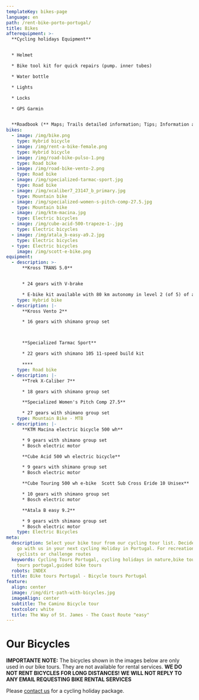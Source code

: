```yaml
---
templateKey: bikes-page
language: en
path: /rent-bike-porto-portugal/
title: Bikes
afterequipment: >-
  **Cycling holidays Equipment**


  * Helmet

  * Bike tool kit for quick repairs (pump. inner tubes)

  * Water bottle

  * Lights

  * Locks

  * GPS Garmin


  **Roadbook (** Maps; Trails detailed information; Tips; Information about restaurants; Other points of interest)
bikes:
  - image: /img/bike.png
    type: Hybrid bicycle
  - image: /img/rent-a-bike-female.png
    type: Hybrid bicycle
  - image: /img/road-bike-pulso-1.png
    type: Road bike
  - image: /img/road-bike-vento-2.png
    type: Road bike
  - image: /img/specialized-tarmac-sport.jpg
    type: Road bike
  - image: /img/xcaliber7_23147_b_primary.jpg
    type: Mountain bike
  - image: /img/specialized-women-s-pitch-comp-27.5.jpg
    type: Mountain bike
  - image: /img/ktm-macina.jpg
    type: Electric bicycles
  - image: /img/cube-acid-500-trapeze-1-.jpg
    type: Electric bicycles
  - image: /img/atala_b-easy-a9.2.jpg
    type: Electric bicycles
  - type: Electric bicycles
    image: /img/scott-e-bike.png
equipment:
  - description: >-
      **Kross TRANS 5.0**


      * 24 gears with V-brake

      * E-bike kit available with 80 km autonomy in level 2 (of 5) of assistance.
    type: Hybrid bike
  - description: |-
      **Kross Vento 2**

      * 16 gears with shimano group set



      **Specialized Tarmac Sport**

      * 22 gears with shimano 105 11-speed build kit

      ****
    type: Road bike
  - description: |-
      **Trek X-Caliber 7**

      * 18 gears with shimano group set

      **Specialized Women's Pitch Comp 27.5**

      * 27 gears with shimano group set
    type: Mountain Bike - MTB
  - description: |-
      **KTM Macina electric bicycle 500 wh**

      * 9 gears with shimano group set
      * Bosch electric motor

      **Cube Acid 500 wh electric bicycle**

      * 9 gears with shimano group set
      * Bosch electric motor

      **Cube Touring 500 wh e-bike  Scott Sub Cross Eride 10 Unisex**

      * 10 gears with shimano group set
      * Bosch electric motor

      **Atala B easy 9.2**

      * 9 gears with shimano group set
      * Bosch electric motor
    type: Electric Bicycles
meta:
  description: Select your bike tour from our cycling tour list. Decide where to
    go with us in your next cycling Holiday in Portugal. For recreational
    cyclists or challenge routes
  keywords: Cycling Tours Portugal, cycling holidays in nature,bike tours, bike
    tours portugal,guided bike tours
  robots: INDEX
  title: Bike tours Portugal - Bicycle tours Portugal
feature:
  align: center
  image: /img/dirt-path-with-bicycles.jpg
  imageAlign: center
  subtitle: The Camino Bicycle tour
  textcolor: white
  title: The Way of St. James - The Coast Route "easy"
---
```

# Our Bicycles

**IMPORTANTE NOTE:**  The bicycles shown in the images below are only used in our bike tours. They are not available for rental services. **WE DO NOT RENT BICYCLES FOR LONG DISTANCES! WE WILL NOT REPLY TO ANY EMAIL REQUESTING BIKE RENTAL SERVICES**

Please [contact us](https://topbiketoursportugal.com/contacts/) for a cycling holiday package.
